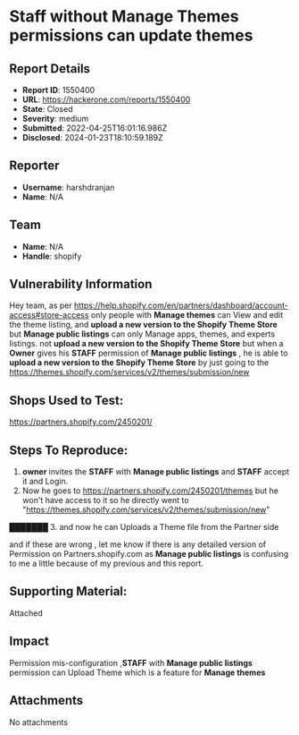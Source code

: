 # Staff without Manage Themes permissions can update themes

## Report Details
- **Report ID**: 1550400
- **URL**: https://hackerone.com/reports/1550400
- **State**: Closed
- **Severity**: medium
- **Submitted**: 2022-04-25T16:01:16.986Z
- **Disclosed**: 2024-01-23T18:10:59.189Z

## Reporter
- **Username**: harshdranjan
- **Name**: N/A

## Team
- **Name**: N/A
- **Handle**: shopify

## Vulnerability Information
Hey team,
as per https://help.shopify.com/en/partners/dashboard/account-access#store-access only people with **Manage themes** can View and edit the theme listing, and **upload a new version to the Shopify Theme Store** but **Manage public listings** 	can only Manage apps, themes, and experts listings. not **upload a new version to the Shopify Theme Store** but when a **Owner** gives his **STAFF** permission of **Manage public listings** , he is able to **upload a new version to the Shopify Theme Store** by just going to the https://themes.shopify.com/services/v2/themes/submission/new


## Shops Used to Test:
https://partners.shopify.com/2450201/


## Steps To Reproduce:

1. **owner** invites the **STAFF** with **Manage public listings** and **STAFF** accept it and Login.
2. Now he goes to https://partners.shopify.com/2450201/themes but he won't have access to it so he directly went to "https://themes.shopify.com/services/v2/themes/submission/new"

███████
3. and now he can Uploads a Theme file from the Partner side

and if these are wrong , let me know if there is any detailed version of Permission on Partners.shopify.com as **Manage public listings** is confusing to me a little because of my previous and this report.
## Supporting Material:
Attached

## Impact

Permission mis-configuration ,**STAFF** with **Manage public listings** permission can Upload Theme which is a feature for **Manage themes**

## Attachments
No attachments
